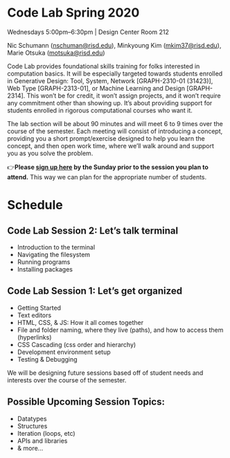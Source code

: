 # Code Lab Spring 2020

Wednesdays 5:00pm–6:30pm | Design Center Room 212

Nic Schumann (nschuman@risd.edu),
Minkyoung Kim (mkim37@risd.edu),
Marie Otsuka (motsuka@risd.edu)

Code Lab provides foundational skills training for folks interested in computation basics. It will be especially targeted towards students enrolled in Generative Design: Tool, System, Network [GRAPH-2310-01 (31423)], Web Type [GRAPH-2313-01], or  Machine Learning and Design [GRAPH-2314]. This won’t be for credit, it won’t assign projects, and it won’t require any commitment other than showing up. It’s about providing support for students enrolled in rigorous computational courses who want it.

The lab section will be about 90 minutes and will meet 6 to 9 times over the course of the semester. Each meeting will consist of introducing a concept, providing you a short prompt/exercise designed to help you learn the concept, and then open work time, where we’ll walk around and support you as you solve the problem.

👉**Please [sign up here](https://docs.google.com/spreadsheets/d/1UJF4e9RK39tvByTza2kSOql0mAdfO2C_T2cvvQUYP0s/edit?usp=sharing) by the Sunday prior to the session you plan to attend.** This way we can plan for the appropriate number of students.

# Schedule

## Code Lab Session 2: Let’s talk terminal

- Introduction to the terminal
- Navigating the filesystem
- Running programs
- Installing packages

## Code Lab Session 1: Let’s get organized

- Getting Started
- Text editors
- HTML, CSS, & JS: How it all comes together
- File and folder naming, where they live (paths), and how to access them (hyperlinks)
- CSS Cascading (css order and hierarchy) 
- Development environment setup
- Testing & Debugging

We will be designing future sessions based off of student needs and interests over the course of the semester. 

## Possible Upcoming Session Topics:
- Datatypes
- Structures
- Iteration (loops, etc)
- APIs and libraries
- & more...

